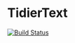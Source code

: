 # TidierText

[![Build Status](https://github.com/TidierText/TidierText.jl/actions/workflows/CI.yml/badge.svg?branch=main)](https://github.com/TidierText/TidierText.jl/actions/workflows/CI.yml?query=branch%3Amain)
